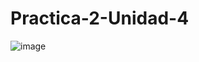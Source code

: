 # Practica-2-Unidad-4
![image](https://github.com/Sanchez28032001/Practica-2-Unidad-4/assets/148785096/9f6ceec7-7674-427d-b966-4acd1fbf792e)
